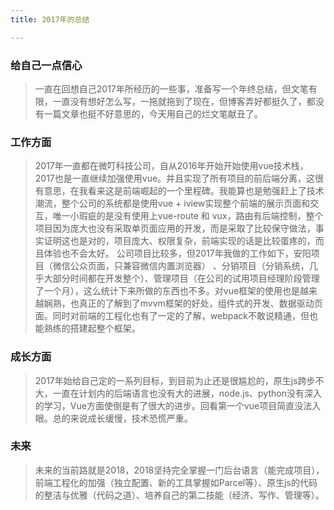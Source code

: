 ```yaml
---
title: 2017年的总结

---
```

### 给自己一点信心
 
 > 一直在回想自己2017年所经历的一些事，准备写一个年终总结，但文笔有限，一直没有想好怎么写，一拖就拖到了现在，但博客弄好都挺久了，都没有一篇文章也挺不好意思的，今天用自己的烂文笔献丑了。
 
 ### 工作方面
 > 2017年一直都在微叮科技公司，自从2016年开始开始使用vue技术栈，2017也是一直继续加强使用vue。并且实现了所有项目的前后端分离，这很有意思，在我看来这是前端崛起的一个里程碑。我能算也是勉强赶上了技术潮流，整个公司的系统都是使用vue + iview实现整个前端的展示页面和交互，唯一小瑕疵的是没有使用上vue-route 和 vux，路由有后端控制，整个项目因为庞大也没有采取单页面应用的开发，而是采取了比较保守做法，事实证明这也是对的，项目庞大、权限复杂，前端实现的话是比较蛋疼的，而且体验也不会太好。
 公司项目比较多，但2017年我做的工作如下，安阳项目（微信公众页面，只兼容微信内置浏览器） 、分销项目（分销系统，几乎大部分时间都在开发整个）、管理项目（在公司的试用项目经理阶段管理了一个月），这么统计下来所做的东西也不多。对vue框架的使用也是越来越娴熟，也真正的了解到了mvvm框架的好处，组件式的开发、数据驱动页面。同时对前端的工程化也有了一定的了解，webpack不敢说精通，但也能熟练的搭建起整个框架。

 ### 成长方面
 >2017年始给自己定的一系列目标，到目前为止还是很尴尬的，原生js跨步不大，一直在计划内的后端语言也没有大的进展，node.js、python没有深入的学习，Vue方面使倒是有了很大的进步。回看第一个vue项目简直没法入眼。总的来说成长缓慢，技术恐慌严重。

 ### 未来
 >未来的当前路就是2018，2018坚持完全掌握一门后台语言（能完成项目），前端工程化的加强（独立配置、新的工具掌握如Parcel等）、原生js的代码的整洁与优雅（代码之道）、培养自己的第二技能（经济、写作、管理等）。



 